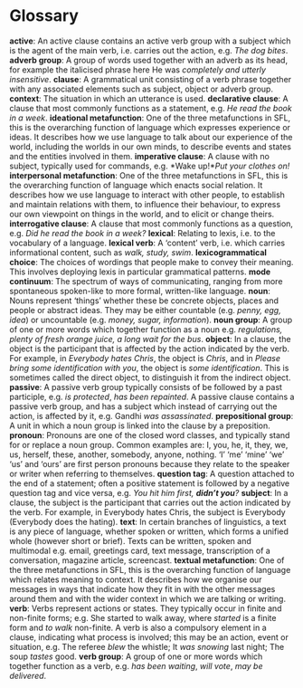 

# Glossary
__active__: An active clause contains an active verb group with a subject which is the agent of the main verb, i.e. carries out the action, e.g. *The dog bites*. 
__adverb group__: A group of words used together with an adverb as its head, for example the italicised phrase here He was *completely and utterly insensitive*. 
__clause__: A grammatical unit consisting of a verb phrase together with any associated elements such as subject, object or adverb group.
__context__: The situation in which an utterance is used.
__declarative clause__: A clause that most commonly functions as a statement, e.g. *He read the book in a week*.
__ideational metafunction__: One of the three metafunctions in SFL, this is the overarching function of language which expresses experience or ideas. It describes how we use language to talk about our experience of the world, including the worlds in our own minds, to describe events and states and the entities involved in them.
__imperative clause__: A clause with no subject, typically used for commands, e.g. *Wake up!**Put your clothes on!*
__interpersonal metafunction__: One of the three metafunctions in SFL, this is the overarching function of language which enacts social relation. It describes how we use language to interact with other people, to establish and maintain relations with them, to influence their behaviour, to express our own viewpoint on things in the world, and to elicit or change theirs.
__interrogative clause__: A clause that most commonly functions as a question, e.g. *Did he read the book in a week?*
__lexical__: Relating to lexis, i.e. to the vocabulary of a language.
__lexical verb__: A ‘content’ verb, i.e. which carries informational content, such as *walk, study, swim*.
__lexicogrammatical choice__: The choices of wordings that people make to convey their meaning. This involves deploying lexis in particular grammatical patterns.
__mode continuum__: The spectrum of ways of communicating, ranging from more spontaneous spoken-like to more formal, written-like language. 
__noun__: Nouns represent ‘things’ whether these be concrete objects, places and people or abstract ideas. They may be either countable (e.g. *penny, egg, idea*) or uncountable (e.g. *money, sugar, information*).
__noun group__: A group of one or more words which together function as a noun e.g. *regulations, plenty of fresh orange juice, a long wait for the bus*.
__object__: In a clause, the object is the participant that is affected by the action indicated by the verb. For example, in *Everybody hates Chris*, the object is *Chris*, and in *Please bring some identification with you*, the object is *some identification*. This is sometimes called the direct object, to distinguish it from the indirect object.
__passive__: A passive verb group typically consists of be followed by a past participle, e.g. *is protected*, *has been repainted*. A passive clause contains a passive verb group, and has a subject which instead of carrying out the action, is affected by it, e.g. Gandhi *was assassinated*. 
__prepositional group__: A unit in which a noun group is linked into the clause by a preposition.
__pronoun__: Pronouns are one of the closed word classes, and typically stand for or replace a noun group. Common examples are: I, you, he, it, they, we, us, herself, these, another, somebody, anyone, nothing. ‘I’ ‘me’ ‘mine’ ‘we’ ‘us’ and ‘ours’ are first person pronouns because they relate to the speaker or writer when referring to themselves. 
__question tag__: A question attached to the end of a statement; often a positive statement is followed by a negative question tag and vice versa, e.g. *You hit him first, *__*didn’t you*__*?*
__subject__: In a clause, the subject is the participant that carries out the action indicated by the verb. For example, in Everybody hates Chris, the subject is Everybody (Everybody does the hating).
__text__: In certain branches of linguistics, a text is any piece of language, whether spoken or written, which forms a unified whole (however short or brief). Texts can be written, spoken and multimodal e.g. email, greetings card, text message, transcription of a conversation, magazine article, screencast.
__textual metafunction__: One of the three metafunctions in SFL, this is the overarching function of language which relates meaning to context. It describes how we organise our messages in ways that indicate how they fit in with the other messages around them and with the wider context in which we are talking or writing.
__verb__: Verbs represent actions or states. They typically occur in finite and non-finite forms; e.g. She started to walk away, where *started* is a finite form and *to walk* non-finite. A verb is also a compulsory element in a clause, indicating what process is involved; this may be an action, event or situation, e.g. The referee *blew* the whistle; It *was snowing* last night; The soup *tastes* good.
__verb group__: A group of one or more words which together function as a verb, e.g. *has been waiting*, *will vote*, *may be delivered*.


